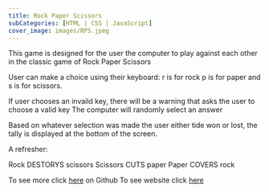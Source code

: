 ```yaml
---
title: Rock Paper Scissors
subCategories: [HTML | CSS | JavaScript]
cover_image: images/RPS.jpeg
---
```

This game is designed for the user the computer to play against each other in the classic game of Rock Paper Scissors

User can make a choice using their keyboard: r is for rock p is for paper and s is for scissors.

If user chooses an invaild key, there will be a warning that asks the user to choose a valid key
The computer will randomly select an answer

Based on whatever selection was made the user either tide won or lost, the tally is displayed at the bottom of the screen.

A refresher:

Rock DESTORYS scissors
Scissors CUTS paper
Paper COVERS rock


To see more click [here](https://github.com/MikaylaMunn/RockPaperScissors) on Github
To see website click [here](https://mikaylamunn.github.io/RockPaperScissors/)